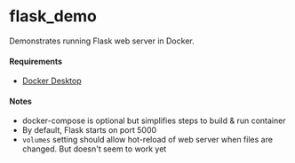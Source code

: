 # flask_demo

Demonstrates running Flask web server in Docker.

#### Requirements
-  [Docker Desktop](https://www.docker.com/products/docker-desktop)

#### Notes

- docker-compose is optional but simplifies steps to build & run container
- By default, Flask starts on port 5000
- `volumes` setting should allow hot-reload of web server when files are changed. But doesn't seem to work yet